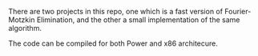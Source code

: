 There are two projects in this repo, one which is a fast version of Fourier-Motzkin Elimination, and the other a small implementation of the same algorithm. 

The code can be compiled for both Power and x86 architecure.
